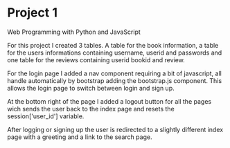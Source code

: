 # Project 1

Web Programming with Python and JavaScript

For this project I created 3 tables. A table for the book information, a table for the users informations containing username, userid and passwords and one table for the reviews containing userid bookid and review.

For the login page I added a nav component requiring a bit of javascript, all handle automatically by bootstrap adding the bootstrap.js component. This allows the login page to switch between login and sign up.

At the bottom right of the page I added a logout button for all the pages wich sends the user back to the index page and resets the session['user_id'] variable.

After logging or signing up the user is redirected to a slightly different index page with a greeting and a link to the search page.